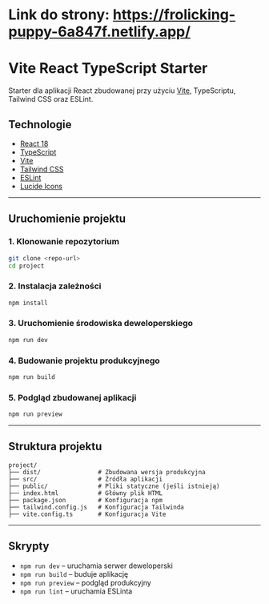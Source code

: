 # Link do strony: https://frolicking-puppy-6a847f.netlify.app/

# Vite React TypeScript Starter

Starter dla aplikacji React zbudowanej przy użyciu [Vite](https://vitejs.dev/), TypeScriptu, Tailwind CSS oraz ESLint.

## Technologie

- [React 18](https://reactjs.org/)
- [TypeScript](https://www.typescriptlang.org/)
- [Vite](https://vitejs.dev/)
- [Tailwind CSS](https://tailwindcss.com/)
- [ESLint](https://eslint.org/)
- [Lucide Icons](https://lucide.dev/icons/)

---

## Uruchomienie projektu

### 1. Klonowanie repozytorium

```bash
git clone <repo-url>
cd project
```

### 2. Instalacja zależności

```bash
npm install
```

### 3. Uruchomienie środowiska deweloperskiego

```bash
npm run dev
```

### 4. Budowanie projektu produkcyjnego

```bash
npm run build
```

### 5. Podgląd zbudowanej aplikacji

```bash
npm run preview
```

---

## Struktura projektu

```
project/
├── dist/                # Zbudowana wersja produkcyjna
├── src/                 # Źródła aplikacji
├── public/              # Pliki statyczne (jeśli istnieją)
├── index.html           # Główny plik HTML
├── package.json         # Konfiguracja npm
├── tailwind.config.js   # Konfiguracja Tailwinda
├── vite.config.ts       # Konfiguracja Vite
```

---

## Skrypty

- `npm run dev` – uruchamia serwer deweloperski
- `npm run build` – buduje aplikację
- `npm run preview` – podgląd produkcyjny
- `npm run lint` – uruchamia ESLinta
